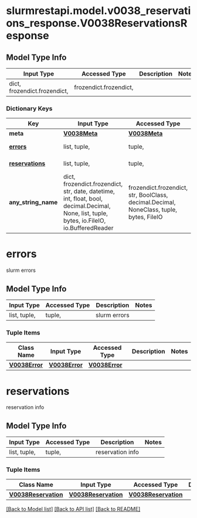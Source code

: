 # slurmrestapi.model.v0038_reservations_response.V0038ReservationsResponse

## Model Type Info
Input Type | Accessed Type | Description | Notes
------------ | ------------- | ------------- | -------------
dict, frozendict.frozendict,  | frozendict.frozendict,  |  | 

### Dictionary Keys
Key | Input Type | Accessed Type | Description | Notes
------------ | ------------- | ------------- | ------------- | -------------
**meta** | [**V0038Meta**](V0038Meta.md) | [**V0038Meta**](V0038Meta.md) |  | [optional] 
**[errors](#errors)** | list, tuple,  | tuple,  | slurm errors | [optional] 
**[reservations](#reservations)** | list, tuple,  | tuple,  | reservation info | [optional] 
**any_string_name** | dict, frozendict.frozendict, str, date, datetime, int, float, bool, decimal.Decimal, None, list, tuple, bytes, io.FileIO, io.BufferedReader | frozendict.frozendict, str, BoolClass, decimal.Decimal, NoneClass, tuple, bytes, FileIO | any string name can be used but the value must be the correct type | [optional]

# errors

slurm errors

## Model Type Info
Input Type | Accessed Type | Description | Notes
------------ | ------------- | ------------- | -------------
list, tuple,  | tuple,  | slurm errors | 

### Tuple Items
Class Name | Input Type | Accessed Type | Description | Notes
------------- | ------------- | ------------- | ------------- | -------------
[**V0038Error**](V0038Error.md) | [**V0038Error**](V0038Error.md) | [**V0038Error**](V0038Error.md) |  | 

# reservations

reservation info

## Model Type Info
Input Type | Accessed Type | Description | Notes
------------ | ------------- | ------------- | -------------
list, tuple,  | tuple,  | reservation info | 

### Tuple Items
Class Name | Input Type | Accessed Type | Description | Notes
------------- | ------------- | ------------- | ------------- | -------------
[**V0038Reservation**](V0038Reservation.md) | [**V0038Reservation**](V0038Reservation.md) | [**V0038Reservation**](V0038Reservation.md) |  | 

[[Back to Model list]](../../README.md#documentation-for-models) [[Back to API list]](../../README.md#documentation-for-api-endpoints) [[Back to README]](../../README.md)

